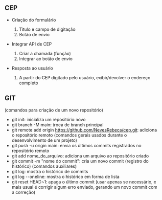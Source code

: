 ## CEP

- Criação do formulário

  1. Título e campo de digitação
  2. Botão de envio

- Integrar API de CEP

  1. Criar a chamada (função)
  2. Integrar ao botão de envio

- Resposta ao usuário
  1. A partir do CEP digitado pelo usuário, exibir/devolver o endereço completo

## GIT

(comandos para criação de um novo repositório)

- git init: inicializa um repositório novo
- git branch -M main: troca de branch principal
- git remote add origin https://github.com/NevesRebeca/cep.git: adiciona o repositório remoto
  (comandos gerais usados durante o desenvolvimento de um projeto)
- git push -u origin main: envia os últimos commits registrados no repositório remoto
- git add nome_do_arquivo: adiciona um arquivo ao repositório criado
- git commit -m "nome do commit": cria um novo commit (registro do histórico)
  (comandos auxiliares)
- git log: mostra o histórico de commits
- git log --oneline: mostra o histórico em forma de lista
- git reset HEAD~1: apaga o último commit (usar apenas se necessário, o mais usual é corrigir algum erro enviado, gerando um novo commit com a correção)
